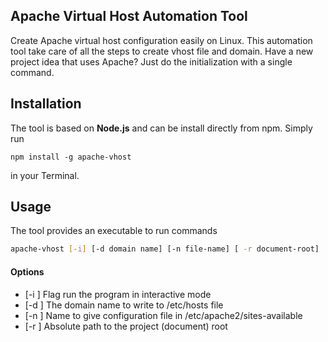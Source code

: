 ## Apache Virtual Host Automation Tool
Create Apache virtual host configuration easily on Linux. This automation tool
take care of all the steps to create vhost file and domain. Have a new project idea that uses Apache?
Just do the initialization with a single command.

## Installation
The tool is based on **Node.js** and can be install directly from npm. Simply run 
```npm
npm install -g apache-vhost
```
in your Terminal.

## Usage
The tool provides an executable to run commands
```bash
apache-vhost [-i] [-d domain name] [-n file-name] [ -r document-root]
```
#### Options
- [-i ] Flag run the program in interactive mode
- [-d <domain-name> ] The domain name to write to /etc/hosts file
- [-n <file-name> ] Name to give configuration file in /etc/apache2/sites-available
- [-r <document-root> ] Absolute path to the project (document) root
